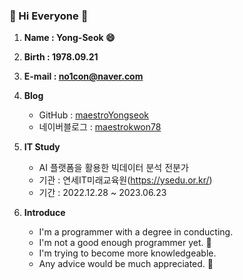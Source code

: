 ### 👋 Hi Everyone 👋
1. **Name : Yong-Seok 😄**
2. **Birth : 1978.09.21**
3. **E-mail : no1con@naver.com**
4. **Blog** <br> 
   - GitHub : [maestroYongseok](https://github.com/MaestroYongseok)<br>
   - 네이버블로그 : [maestrokwon78](https://blog.naver.com/maestrokwon78)

5. **IT Study**<br> 
    - AI 플랫폼을 활용한 빅데이터 분석 전분가
   - 기관 : 연세IT미래교육원(https://ysedu.or.kr/)
   - 기간 : 2022.12.28 ~ 2023.06.23
6. **Introduce**
   - I'm a programmer with a degree in conducting.
   - I'm not a good enough programmer yet. 🌱
   - I'm trying to become more knowledgeable. 
   - Any advice would be much appreciated. 💬 



<!--
**MaestroYongseok/MaestroYongseok** is a ✨ _special_ ✨ repository because its `README.md` (this file) appears on your GitHub profile.

Here are some ideas to get you started:

- 🔭 I’m currently working on ...
- 🌱 I’m currently learning ...
- 👯 I’m looking to collaborate on ...
- 🤔 I’m looking for help with ...
- 💬 Ask me about ...
- 📫 How to reach me: ...
- 😄 Pronouns: ...
- ⚡ Fun fact: ...
-->
